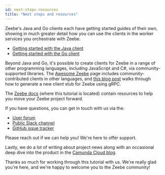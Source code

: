```yaml
---
id: next-steps-resources
title: "Next steps and resources"
---
```


Zeebe's Java and Go clients each have getting started guides of their own, showing in much greater detail how you can use the clients in the worker services you orchestrate with Zeebe.

- [Getting started with the Java client](https://github.com/camunda-cloud/camunda-cloud-get-started)
- [Getting started with the Go client](/components/clients/go-client/get-started.md)

Beyond Java and Go, it's possible to create clients for Zeebe in a range of other programming languages, including JavaScript and C#, via community-supported libraries. The [Awesome Zeebe](https://awesome.zeebe.io/) page includes community-contributed clients in other languages, and [this blog post](https://camunda.com/blog/2018/11/grpc-generating-a-zeebe-python-client/) walks through how to generate a new client stub for Zeebe using gRPC.

The [Zeebe docs](/) (where this tutorial is located) contain resources to help you move your Zeebe project forward.

If you have questions, you can get in touch with us via the:

- [User forum](https://forum.camunda.io/)
- [Public Slack channel](https://zeebe-slack-invite.herokuapp.com/)
- [GitHub issue tracker](https://github.com/camunda-cloud/zeebe/issues)

Please reach out if we can help you! We're here to offer support.

Lastly, we do a lot of writing about project news along with an occasional deep dive into the product in the [Camunda Cloud blog](https://camunda.com/blog/).

Thanks so much for working through this tutorial with us. We're really glad you're here, and we're happy to welcome you to the Zeebe community!
